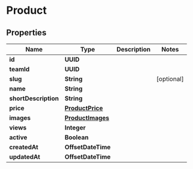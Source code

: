 

# Product


## Properties

Name | Type | Description | Notes
------------ | ------------- | ------------- | -------------
**id** | **UUID** |  | 
**teamId** | **UUID** |  | 
**slug** | **String** |  |  [optional]
**name** | **String** |  | 
**shortDescription** | **String** |  | 
**price** | [**ProductPrice**](ProductPrice.md) |  | 
**images** | [**ProductImages**](ProductImages.md) |  | 
**views** | **Integer** |  | 
**active** | **Boolean** |  | 
**createdAt** | **OffsetDateTime** |  | 
**updatedAt** | **OffsetDateTime** |  | 



